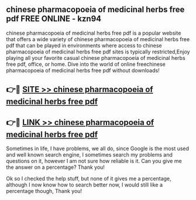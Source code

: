 ## chinese pharmacopoeia of medicinal herbs free pdf FREE ONLINE - kzn94

chinese pharmacopoeia of medicinal herbs free pdf is a popular website that offers a wide variety of chinese pharmacopoeia of medicinal herbs free pdf that can be played in environments where access to chinese pharmacopoeia of medicinal herbs free pdf sites is typically restricted,Enjoy playing all your favorite casual chinese pharmacopoeia of medicinal herbs free pdf, office, or home. Dive into the world of online freechinese pharmacopoeia of medicinal herbs free pdf without downloads!

## 👉🔴 [SITE >> chinese pharmacopoeia of medicinal herbs free pdf](http://news.freeplayer.one?title=chinese_pharmacopoeia_of_medicinal_herbs_free_pdf&ref=FRRE)

## 👉🔴 [LINK >> chinese pharmacopoeia of medicinal herbs free pdf](http://news.freeplayer.one?title=chinese_pharmacopoeia_of_medicinal_herbs_free_pdf&ref=FREE)

Sometimes in life, I have problems, we all do, since Google is the most used and well known search engine, I sometimes search my problems and questions on it, however I am not sure how reliable is it. Can you give me the answer on a percentage? Thank you!

Ok so I checked the help stuff, but none of it gives me a percentage, although I now know how to search better now, I would still like a percentage though, Thank you!